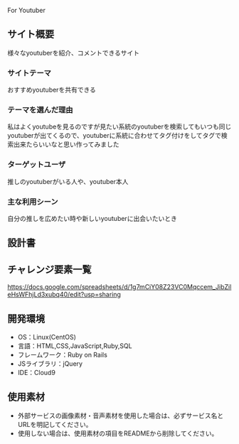 For Youtuber

## サイト概要
様々なyoutuberを紹介、コメントできるサイト

### サイトテーマ
おすすめyoutuberを共有できる

### テーマを選んだ理由
私はよくyoutubeを見るのですが見たい系統のyoutuberを検索してもいつも同じyoutuberが出てくるので、youtuberに系統に合わせてタグ付けをしてタグで検索出来たらいいなと思い作ってみました

### ターゲットユーザ
推しのyoutuberがいる人や、youtuber本人

### 主な利用シーン
自分の推しを広めたい時や新しいyoutuberに出会いたいとき

## 設計書


## チャレンジ要素一覧
https://docs.google.com/spreadsheets/d/1g7mCiY08Z23VC0Mqccem_JibZileHsWFhjLd3xubq40/edit?usp=sharing

## 開発環境
- OS：Linux(CentOS)
- 言語：HTML,CSS,JavaScript,Ruby,SQL
- フレームワーク：Ruby on Rails
- JSライブラリ：jQuery
- IDE：Cloud9

## 使用素材
- 外部サービスの画像素材・音声素材を使用した場合は、必ずサービス名とURLを明記してください。
- 使用しない場合は、使用素材の項目をREADMEから削除してください。
